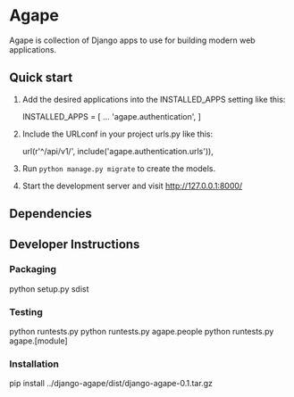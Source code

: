 # Agape


Agape is collection of Django apps to use for building modern
web applications.


## Quick start


1. Add the desired applications into the INSTALLED_APPS setting like this:

    INSTALLED_APPS = [
        ...
        'agape.authentication',
    ]

2. Include the URLconf in your project urls.py like this:

    url(r'^/api/v1/', include('agape.authentication.urls')),


3. Run `python manage.py migrate` to create the models.

4. Start the development server and visit http://127.0.0.1:8000/


## Dependencies




## Developer Instructions


### Packaging

python setup.py sdist

### Testing

python runtests.py 
python runtests.py agape.people
python runtests.py agape.[module]

### Installation

pip install ../django-agape/dist/django-agape-0.1.tar.gz